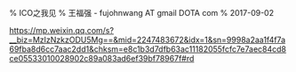 % ICO之我见
% 王福强 - fujohnwang AT gmail DOTA com
% 2017-09-02



<https://mp.weixin.qq.com/s?__biz=MzIzNzkzODU5Mg==&mid=2247483672&idx=1&sn=9998a2aa1f4f7a69fba8d6cc7aac2dd1&chksm=e8c1b3d7dfb63ac11182055fcfc7e7aec84cd8ce05533010028902c89a083ad6ef39bf78967f#rd>
